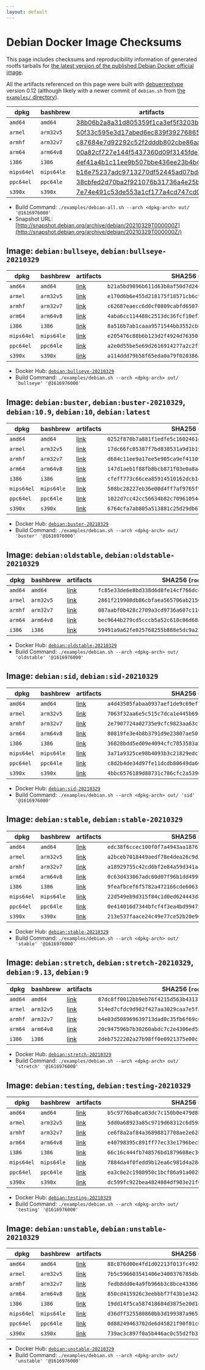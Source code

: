 ```yaml
---
layout: default
---
```


# Debian Docker Image Checksums

This page includes checksums and reproducibility information of generated rootfs tarballs for [the latest version of the published Debian Docker official image](https://hub.docker.com/_/debian).

All the artifacts referenced on this page were built with [debuerreotype](https://github.com/debuerreotype/debuerreotype) version 0.12 (although likely with a newer commit of `debian.sh` from [the `examples/` directory](https://github.com/debuerreotype/debuerreotype/tree/master/examples)).

| dpkg | bashbrew | artifacts |
| - | - | - |
| `amd64` | `amd64` | [38b06b2a8a31d805359f1ca3ef5f3203b8a536a7](https://github.com/debuerreotype/docker-debian-artifacts/tree/38b06b2a8a31d805359f1ca3ef5f3203b8a536a7) |
| `armel` | `arm32v5` | [50f33c595e3d17abed6ec839f392768658394c8a](https://github.com/debuerreotype/docker-debian-artifacts/tree/50f33c595e3d17abed6ec839f392768658394c8a) |
| `armhf` | `arm32v7` | [c87684e7d92292c52f2dddb802cbe86aa2aa9838](https://github.com/debuerreotype/docker-debian-artifacts/tree/c87684e7d92292c52f2dddb802cbe86aa2aa9838) |
| `arm64` | `arm64v8` | [00a82cf727e144f5437360d09f3145fde767c860](https://github.com/debuerreotype/docker-debian-artifacts/tree/00a82cf727e144f5437360d09f3145fde767c860) |
| `i386` | `i386` | [4ef41a4b1c11ee9b507bbe436ee23b4b4f3fe39b](https://github.com/debuerreotype/docker-debian-artifacts/tree/4ef41a4b1c11ee9b507bbe436ee23b4b4f3fe39b) |
| `mips64el` | `mips64le` | [b16e75237adc9713270df52445ad07bdc777acea](https://github.com/debuerreotype/docker-debian-artifacts/tree/b16e75237adc9713270df52445ad07bdc777acea) |
| `ppc64el` | `ppc64le` | [38cbfed2d70ba2f921076b31736a4e25b62f4a7b](https://github.com/debuerreotype/docker-debian-artifacts/tree/38cbfed2d70ba2f921076b31736a4e25b62f4a7b) |
| `s390x` | `s390x` | [7e74e491c53de553a1cf177a4cd747cd04430cc3](https://github.com/debuerreotype/docker-debian-artifacts/tree/7e74e491c53de553a1cf177a4cd747cd04430cc3) |

- Build Command: `./examples/debian-all.sh --arch <dpkg-arch> out/ '@1616976000'`
- Snapshot URL: [http://snapshot.debian.org/archive/debian/20210329T000000Z](http://snapshot.debian.org/archive/debian/20210329T000000Z/)

## Image: `debian:bullseye`, `debian:bullseye-20210329`

| dpkg | bashbrew | artifacts | SHA256 (`rootfs.tar.xz`) |
| - | - | - | - |
| `amd64` | `amd64` | [link](https://github.com/debuerreotype/docker-debian-artifacts/tree/38b06b2a8a31d805359f1ca3ef5f3203b8a536a7/bullseye) | `b21a5bd9896b611d63b8af50d7d244e6dea022d43f4701553c6f683589695bd4` |
| `armel` | `arm32v5` | [link](https://github.com/debuerreotype/docker-debian-artifacts/tree/50f33c595e3d17abed6ec839f392768658394c8a/bullseye) | `e170d6b6e455d218175f18571cb6c97c67dcff125ac0b6e80b9ef1d3348f8a7c` |
| `armhf` | `arm32v7` | [link](https://github.com/debuerreotype/docker-debian-artifacts/tree/c87684e7d92292c52f2dddb802cbe86aa2aa9838/bullseye) | `c62687eaecc6d0cf0809cabfd65074a9a21dfe40f533004b15f7fc3822965c74` |
| `arm64` | `arm64v8` | [link](https://github.com/debuerreotype/docker-debian-artifacts/tree/00a82cf727e144f5437360d09f3145fde767c860/bullseye) | `4aba6cc114488c2513dc36fcf10ef2c7e92903afbce3974dfc4f650071c45e8f` |
| `i386` | `i386` | [link](https://github.com/debuerreotype/docker-debian-artifacts/tree/4ef41a4b1c11ee9b507bbe436ee23b4b4f3fe39b/bullseye) | `8a516b7ab1caaa9571544bb3552cb8890f6362ae483e41bfb8188b585c9a073f` |
| `mips64el` | `mips64le` | [link](https://github.com/debuerreotype/docker-debian-artifacts/tree/b16e75237adc9713270df52445ad07bdc777acea/bullseye) | `e205476c88b6b123d2f4924d76350c8e540a020af7a637a63e68d4b42742966c` |
| `ppc64el` | `ppc64le` | [link](https://github.com/debuerreotype/docker-debian-artifacts/tree/38cbfed2d70ba2f921076b31736a4e25b62f4a7b/bullseye) | `a2e0d55be5e69d2616914277a2c2f5c6a0db3aa1aceb781df63357bb91a69c0d` |
| `s390x` | `s390x` | [link](https://github.com/debuerreotype/docker-debian-artifacts/tree/7e74e491c53de553a1cf177a4cd747cd04430cc3/bullseye) | `a114ddd79b58f65eda0a79f020386afcfa003eba67319f657f2b9d00b3a589a6` |

- Docker Hub: [`debian:bullseye-20210329`](https://hub.docker.com/_/debian?tab=tags&name=bullseye-20210329)
- Build Command: `./examples/debian.sh --arch <dpkg-arch> out/ 'bullseye' '@1616976000'`

## Image: `debian:buster`, `debian:buster-20210329`, `debian:10.9`, `debian:10`, `debian:latest`

| dpkg | bashbrew | artifacts | SHA256 (`rootfs.tar.xz`) |
| - | - | - | - |
| `amd64` | `amd64` | [link](https://github.com/debuerreotype/docker-debian-artifacts/tree/38b06b2a8a31d805359f1ca3ef5f3203b8a536a7/buster) | `0252f870b7a881f1edfe5c1602461d50d80ae1563aa4c647b32c16afe2e1b6ad` |
| `armel` | `arm32v5` | [link](https://github.com/debuerreotype/docker-debian-artifacts/tree/50f33c595e3d17abed6ec839f392768658394c8a/buster) | `17dc66fc05387f7bd838531a9d1b192160f6c374ab00283fe4963159a1bede7e` |
| `armhf` | `arm32v7` | [link](https://github.com/debuerreotype/docker-debian-artifacts/tree/c87684e7d92292c52f2dddb802cbe86aa2aa9838/buster) | `d684c11ee9a17ee5e905ca9ef41109bd68bfc8ff6604377fcb2237410f4d53bb` |
| `arm64` | `arm64v8` | [link](https://github.com/debuerreotype/docker-debian-artifacts/tree/00a82cf727e144f5437360d09f3145fde767c860/buster) | `147d1aeb1f88fb8bcb871f03e0a8a445279991d5dce0d51392e8d03a35f0d6e8` |
| `i386` | `i386` | [link](https://github.com/debuerreotype/docker-debian-artifacts/tree/4ef41a4b1c11ee9b507bbe436ee23b4b4f3fe39b/buster) | `cfeff773c66cea85914510162dcb1e4ab4cc19dbf8855a9f6d77a7cc0a2c4153` |
| `mips64el` | `mips64le` | [link](https://github.com/debuerreotype/docker-debian-artifacts/tree/b16e75237adc9713270df52445ad07bdc777acea/buster) | `508bc28227eb36e00d4ff7af9765f9e1211bc09f8a2a866f4e73cc5044f31d32` |
| `ppc64el` | `ppc64le` | [link](https://github.com/debuerreotype/docker-debian-artifacts/tree/38cbfed2d70ba2f921076b31736a4e25b62f4a7b/buster) | `1022d7cc42cc56634b82c70961054e5806562ec2dd6de591b353705ad2d57ff8` |
| `s390x` | `s390x` | [link](https://github.com/debuerreotype/docker-debian-artifacts/tree/7e74e491c53de553a1cf177a4cd747cd04430cc3/buster) | `6764cfa7ab805a513881c25d29db671b926f77caec7dafe20e63c21f06103134` |

- Docker Hub: [`debian:buster-20210329`](https://hub.docker.com/_/debian?tab=tags&name=buster-20210329)
- Build Command: `./examples/debian.sh --arch <dpkg-arch> out/ 'buster' '@1616976000'`

## Image: `debian:oldstable`, `debian:oldstable-20210329`

| dpkg | bashbrew | artifacts | SHA256 (`rootfs.tar.xz`) |
| - | - | - | - |
| `amd64` | `amd64` | [link](https://github.com/debuerreotype/docker-debian-artifacts/tree/38b06b2a8a31d805359f1ca3ef5f3203b8a536a7/oldstable) | `fc85e33de6e8bd338d6d8fe14cf766dcecd1d3ef1d36727391d457a176275363` |
| `armel` | `arm32v5` | [link](https://github.com/debuerreotype/docker-debian-artifacts/tree/50f33c595e3d17abed6ec839f392768658394c8a/oldstable) | `2861f219908db86cbfaea565706ab215012d554c3d47f2ee519f234c5b787a66` |
| `armhf` | `arm32v7` | [link](https://github.com/debuerreotype/docker-debian-artifacts/tree/c87684e7d92292c52f2dddb802cbe86aa2aa9838/oldstable) | `087aabf0b428c2709a3cd9736a607c116794a179cca248770362a6d7126f6b3e` |
| `arm64` | `arm64v8` | [link](https://github.com/debuerreotype/docker-debian-artifacts/tree/00a82cf727e144f5437360d09f3145fde767c860/oldstable) | `bec9644b279cd5cccb5a52c610c06d68ab1cde669c35cce0b679b251b7523479` |
| `i386` | `i386` | [link](https://github.com/debuerreotype/docker-debian-artifacts/tree/4ef41a4b1c11ee9b507bbe436ee23b4b4f3fe39b/oldstable) | `59491a9a62fe025768255b888e5dc9a230b9d9daeb70440ed1adb51c2af52c83` |

- Docker Hub: [`debian:oldstable-20210329`](https://hub.docker.com/_/debian?tab=tags&name=oldstable-20210329)
- Build Command: `./examples/debian.sh --arch <dpkg-arch> out/ 'oldstable' '@1616976000'`

## Image: `debian:sid`, `debian:sid-20210329`

| dpkg | bashbrew | artifacts | SHA256 (`rootfs.tar.xz`) |
| - | - | - | - |
| `amd64` | `amd64` | [link](https://github.com/debuerreotype/docker-debian-artifacts/tree/38b06b2a8a31d805359f1ca3ef5f3203b8a536a7/sid) | `a4d43505fabaa0937aef1de9c69ef787359a368ef393e3c6f959e1867aa344e3` |
| `armel` | `arm32v5` | [link](https://github.com/debuerreotype/docker-debian-artifacts/tree/50f33c595e3d17abed6ec839f392768658394c8a/sid) | `7063f32aa6e5c515c7dca1e445b694e971cacecba4d77e258508b662e020dda1` |
| `armhf` | `arm32v7` | [link](https://github.com/debuerreotype/docker-debian-artifacts/tree/c87684e7d92292c52f2dddb802cbe86aa2aa9838/sid) | `2e7907724a02735e9cfc9823aa63c7d98c4360e545d933f48b9f74bfaf2b1bf5` |
| `arm64` | `arm64v8` | [link](https://github.com/debuerreotype/docker-debian-artifacts/tree/00a82cf727e144f5437360d09f3145fde767c860/sid) | `80819fe3e4b8b3791d9e23807ae50ff64707dfea375d96f69371580248d474f1` |
| `i386` | `i386` | [link](https://github.com/debuerreotype/docker-debian-artifacts/tree/4ef41a4b1c11ee9b507bbe436ee23b4b4f3fe39b/sid) | `36828bdd5ed09e4094cfc7853583a2ea0b331af61b6d2118c74b4e77bd040640` |
| `mips64el` | `mips64le` | [link](https://github.com/debuerreotype/docker-debian-artifacts/tree/b16e75237adc9713270df52445ad07bdc777acea/sid) | `3a71a9325ce98b4093b3c21829edc730702bcd990225b3be526e3097a345e381` |
| `ppc64el` | `ppc64le` | [link](https://github.com/debuerreotype/docker-debian-artifacts/tree/38cbfed2d70ba2f921076b31736a4e25b62f4a7b/sid) | `c8d2b4de34d97fe11dcdb80649da605a32db1a3fd1389054b8fb5b83eb8a21f5` |
| `s390x` | `s390x` | [link](https://github.com/debuerreotype/docker-debian-artifacts/tree/7e74e491c53de553a1cf177a4cd747cd04430cc3/sid) | `4bbc6576189d88731c786cfc2a5396e1bf73a0392351abd239907baac9a67ff4` |

- Docker Hub: [`debian:sid-20210329`](https://hub.docker.com/_/debian?tab=tags&name=sid-20210329)
- Build Command: `./examples/debian.sh --arch <dpkg-arch> out/ 'sid' '@1616976000'`

## Image: `debian:stable`, `debian:stable-20210329`

| dpkg | bashbrew | artifacts | SHA256 (`rootfs.tar.xz`) |
| - | - | - | - |
| `amd64` | `amd64` | [link](https://github.com/debuerreotype/docker-debian-artifacts/tree/38b06b2a8a31d805359f1ca3ef5f3203b8a536a7/stable) | `edc38f6ccec100f0f7a4943aa187676054fa4ed80d4e8c595aee2bc0c3eabe01` |
| `armel` | `arm32v5` | [link](https://github.com/debuerreotype/docker-debian-artifacts/tree/50f33c595e3d17abed6ec839f392768658394c8a/stable) | `a2bceb7018449aedf78e4dea26c9d2badec08741b8e867115825a9f4402dd18e` |
| `armhf` | `arm32v7` | [link](https://github.com/debuerreotype/docker-debian-artifacts/tree/c87684e7d92292c52f2dddb802cbe86aa2aa9838/stable) | `a18929755c42cd6bf2e84a59d341ac9c568f939544b6394df04f2b615ac224d1` |
| `arm64` | `arm64v8` | [link](https://github.com/debuerreotype/docker-debian-artifacts/tree/00a82cf727e144f5437360d09f3145fde767c860/stable) | `0c63d433067adc60d07f96b1dd499b677f5dd22a9c991ef11dc099942b6a8d16` |
| `i386` | `i386` | [link](https://github.com/debuerreotype/docker-debian-artifacts/tree/4ef41a4b1c11ee9b507bbe436ee23b4b4f3fe39b/stable) | `9feafbcef6f5782a472166cde606317af4071371450ff0a4807351783d9f2918` |
| `mips64el` | `mips64le` | [link](https://github.com/debuerreotype/docker-debian-artifacts/tree/b16e75237adc9713270df52445ad07bdc777acea/stable) | `22d549eb9d315f84c1d0ed624443d85132cea5b695e7877c0ea0d486de95f743` |
| `ppc64el` | `ppc64le` | [link](https://github.com/debuerreotype/docker-debian-artifacts/tree/38cbfed2d70ba2f921076b31736a4e25b62f4a7b/stable) | `0e414016d7344bfcf4f3ea4bd99475279946c2f5205a5a4892f75732e8a5a899` |
| `s390x` | `s390x` | [link](https://github.com/debuerreotype/docker-debian-artifacts/tree/7e74e491c53de553a1cf177a4cd747cd04430cc3/stable) | `213e537faace24c49e77ce52b20e9600eee5b213248c0f007ca44a17419f9b82` |

- Docker Hub: [`debian:stable-20210329`](https://hub.docker.com/_/debian?tab=tags&name=stable-20210329)
- Build Command: `./examples/debian.sh --arch <dpkg-arch> out/ 'stable' '@1616976000'`

## Image: `debian:stretch`, `debian:stretch-20210329`, `debian:9.13`, `debian:9`

| dpkg | bashbrew | artifacts | SHA256 (`rootfs.tar.xz`) |
| - | - | - | - |
| `amd64` | `amd64` | [link](https://github.com/debuerreotype/docker-debian-artifacts/tree/38b06b2a8a31d805359f1ca3ef5f3203b8a536a7/stretch) | `87dc8ff0012bb9eb76f4215d563b43137f0f42cb63dbb288e915be28bfd20d74` |
| `armel` | `arm32v5` | [link](https://github.com/debuerreotype/docker-debian-artifacts/tree/50f33c595e3d17abed6ec839f392768658394c8a/stretch) | `514ed7cfdc9d982f427aa3029caa7e5fac6d38d1d38d35cc574399af1981aa62` |
| `armhf` | `arm32v7` | [link](https://github.com/debuerreotype/docker-debian-artifacts/tree/c87684e7d92292c52f2dddb802cbe86aa2aa9838/stretch) | `b4e03d508969639713dad0c35fb6f69c63d76b24915cdc244ee679a28135f040` |
| `arm64` | `arm64v8` | [link](https://github.com/debuerreotype/docker-debian-artifacts/tree/00a82cf727e144f5437360d09f3145fde767c860/stretch) | `20c947596b7b30260abdc7c2e4306ed5861804a8e58994ef8d1a7c46d6497c0b` |
| `i386` | `i386` | [link](https://github.com/debuerreotype/docker-debian-artifacts/tree/4ef41a4b1c11ee9b507bbe436ee23b4b4f3fe39b/stretch) | `2deb7522202a27b98ff0e0921375e00cf4bc6e5828a1587c16776bd75900d7c4` |

- Docker Hub: [`debian:stretch-20210329`](https://hub.docker.com/_/debian?tab=tags&name=stretch-20210329)
- Build Command: `./examples/debian.sh --arch <dpkg-arch> out/ 'stretch' '@1616976000'`

## Image: `debian:testing`, `debian:testing-20210329`

| dpkg | bashbrew | artifacts | SHA256 (`rootfs.tar.xz`) |
| - | - | - | - |
| `amd64` | `amd64` | [link](https://github.com/debuerreotype/docker-debian-artifacts/tree/38b06b2a8a31d805359f1ca3ef5f3203b8a536a7/testing) | `b5c9776ba0ca03dc7c150b0e479d8876fe5e66dd2afa6b12afb9043ef66492a7` |
| `armel` | `arm32v5` | [link](https://github.com/debuerreotype/docker-debian-artifacts/tree/50f33c595e3d17abed6ec839f392768658394c8a/testing) | `5dd0a68923a85c9719d68312c6d5988ba4c527e0980864bef1fdbe205b44df84` |
| `armhf` | `arm32v7` | [link](https://github.com/debuerreotype/docker-debian-artifacts/tree/c87684e7d92292c52f2dddb802cbe86aa2aa9838/testing) | `ce6f8a2af84a36898817708ae2e62b4573676e76cb70ab7bd96c1f34211f8568` |
| `arm64` | `arm64v8` | [link](https://github.com/debuerreotype/docker-debian-artifacts/tree/00a82cf727e144f5437360d09f3145fde767c860/testing) | `e40798395c891ff77ec33e1796becbf6793adbc37077b2634168503d95c05571` |
| `i386` | `i386` | [link](https://github.com/debuerreotype/docker-debian-artifacts/tree/4ef41a4b1c11ee9b507bbe436ee23b4b4f3fe39b/testing) | `66c16c444fb748576bd1879608ec36f6e24639bdd025b180394ee75f25779841` |
| `mips64el` | `mips64le` | [link](https://github.com/debuerreotype/docker-debian-artifacts/tree/b16e75237adc9713270df52445ad07bdc777acea/testing) | `7884da4f0fedd9b12ea6c981d4a28dea7d576f31cb66d8f265ec9dec39db7016` |
| `ppc64el` | `ppc64le` | [link](https://github.com/debuerreotype/docker-debian-artifacts/tree/38cbfed2d70ba2f921076b31736a4e25b62f4a7b/testing) | `ea3c8e2c1980950c1bcf86a91a002beebe55579bb9c24051e24ac9da1d63effc` |
| `s390x` | `s390x` | [link](https://github.com/debuerreotype/docker-debian-artifacts/tree/7e74e491c53de553a1cf177a4cd747cd04430cc3/testing) | `dc599fc922bea4824084df903e21f001549c9ec68a27f83010d6d0723cc47e96` |

- Docker Hub: [`debian:testing-20210329`](https://hub.docker.com/_/debian?tab=tags&name=testing-20210329)
- Build Command: `./examples/debian.sh --arch <dpkg-arch> out/ 'testing' '@1616976000'`

## Image: `debian:unstable`, `debian:unstable-20210329`

| dpkg | bashbrew | artifacts | SHA256 (`rootfs.tar.xz`) |
| - | - | - | - |
| `amd64` | `amd64` | [link](https://github.com/debuerreotype/docker-debian-artifacts/tree/38b06b2a8a31d805359f1ca3ef5f3203b8a536a7/unstable) | `88c876d00e4fd1d02213f013fc4923aa2456b74d7cda80c6b6cf40465665258b` |
| `armel` | `arm32v5` | [link](https://github.com/debuerreotype/docker-debian-artifacts/tree/50f33c595e3d17abed6ec839f392768658394c8a/unstable) | `7b5c596603541406e3400376785db3700bae31b7190e837386fb6397f6c905d9` |
| `armhf` | `arm32v7` | [link](https://github.com/debuerreotype/docker-debian-artifacts/tree/c87684e7d92292c52f2dddb802cbe86aa2aa9838/unstable) | `fedb8dd0e4a9fb966b3c8bce43366fe93fb4fb56f24acd1066cebe870928e711` |
| `arm64` | `arm64v8` | [link](https://github.com/debuerreotype/docker-debian-artifacts/tree/00a82cf727e144f5437360d09f3145fde767c860/unstable) | `850cd415926c3eebbbf7f43b1e342ab4ea5c0f77520e3b35b9c5a32f372c453b` |
| `i386` | `i386` | [link](https://github.com/debuerreotype/docker-debian-artifacts/tree/4ef41a4b1c11ee9b507bbe436ee23b4b4f3fe39b/unstable) | `19dd14f5ca587418684d3875e20d1408371244433869da8492ec2857aaec4cd7` |
| `mips64el` | `mips64le` | [link](https://github.com/debuerreotype/docker-debian-artifacts/tree/b16e75237adc9713270df52445ad07bdc777acea/unstable) | `d36dff325580860bb3d199387a965392f9d5292ce642ce964457fc083ece4330` |
| `ppc64el` | `ppc64le` | [link](https://github.com/debuerreotype/docker-debian-artifacts/tree/38cbfed2d70ba2f921076b31736a4e25b62f4a7b/unstable) | `0d88249463702de6d45821f90f01c00585e390ce599b94fb5cd393ac18a56988` |
| `s390x` | `s390x` | [link](https://github.com/debuerreotype/docker-debian-artifacts/tree/7e74e491c53de553a1cf177a4cd747cd04430cc3/unstable) | `739ac3c897f0a5b446ac0c55d2fb3f891832176be7842c19b2c178279e7f1673` |

- Docker Hub: [`debian:unstable-20210329`](https://hub.docker.com/_/debian?tab=tags&name=unstable-20210329)
- Build Command: `./examples/debian.sh --arch <dpkg-arch> out/ 'unstable' '@1616976000'`
